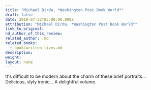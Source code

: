 ```yaml
---
title: "Michael Dirda, *Washington Post Book World*"
draft: false
date: 2010-07-22T05:00:00.000Z
attribution: "Michael Dirda, *Washington Post Book World*"
link_to_original:
nd_author_of_this_review:
related_author: .md
related_books:
  - book/written-lives.md
description:
weight:
layout: none
---
```

It's difficult to be modern about the charm of these brief portraits... Delicious, slyly ironic... A delightful volume.

